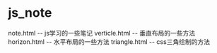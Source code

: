 # js_note
note.html -- js学习的一些笔记
verticle.html -- 垂直布局的一些方法
horizon.html -- 水平布局的一些方法
triangle.html -- css三角绘制的方法
